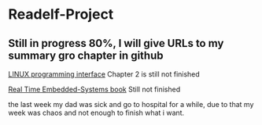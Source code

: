 # Readelf-Project

## Still in progress 80%, I will give URLs to my summary gro chapter in github

[LINUX programming interface](https://github.com/MinaSaad123/Linux-programming-interface-book)
Chapter 2 is still not finished

[Real Time Embedded-Systems book](https://github.com/MinaSaad123/Real-Time-Embedded-Systems-book)
Still not finished


the last week my dad was sick and go to hospital for a while, due to that my week was chaos and not enough to finish what i want.
